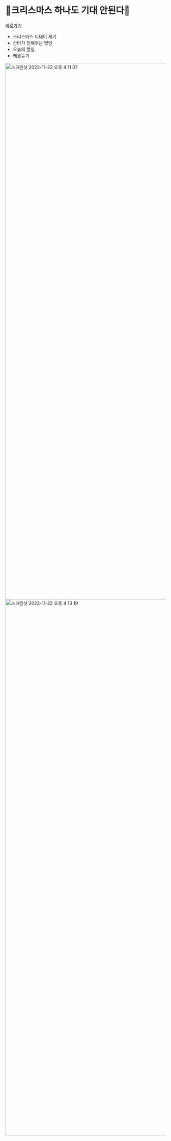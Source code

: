 # 🎅크리스마스 하나도 기대 안된다🎄
[바로가기](https://nagosoo.github.io/im-not-looking-forward-to-Christmas/)
- 크리스마스 디데이 세기
- 산타가 전해주는 명언
- 오늘의 할일
- 캐롤듣기
<img width="1677" alt="스크린샷 2023-11-22 오후 4 11 07" src="https://github.com/nagosoo/im-not-looking-forward-to-Christmas/assets/82588344/ac592c50-0467-4788-94c8-ca6c073538fb">
<img width="1679" alt="스크린샷 2023-11-22 오후 4 13 19" src="https://github.com/nagosoo/im-not-looking-forward-to-Christmas/assets/82588344/2c76bece-8f98-4df2-be5b-9151ab236d99">
